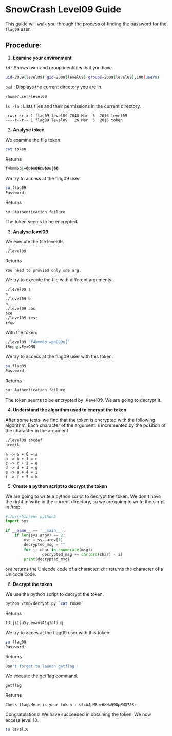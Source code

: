 # SnowCrash Level09 Guide
This guide will walk you through the process of finding the password for the `flag09` user.

## Procedure:

1. **Examine your environment**
   
`id` : Shows user and group identities that you have. 
```bash
uid=2009(level09) gid=2009(level09) groups=2009(level09),100(users)
```
`pwd` : Displays the current directory you are in.
```bash
/home/user/level09
```
`ls -la` : Lists files and their permissions in the current directory.
```bash
-rwsr-sr-x 1 flag09 level09 7640 Mar  5  2016 level09
----r--r-- 1 flag09 level09   26 Mar  5  2016 token
```

2. **Analyse token**

We examine the file token.
```bash
cat token
```
Returns
```bash
f4kmm6p|=�p�n��DB�Du{��
```
We try to access at the flag09 user.
```bash
su flag09
Password:
```
Returns
```bash
su: Authentication failure
```
The token seems to be encrypted.

3. **Analyse level09**

We execute the file level09.
```bash
./level09
```
Returns
```bash
You need to provied only one arg.
```
We try to execute the file with different arguments.
```bash
./level09 a
a
./level09 b
b
./level09 abc
ace
./level09 test
tfuw
```
With the token:
```bash
./level09 'f4kmm6p|=pnDBDu{'
f5mpq;vEyxONQ
```
We try to access at the flag09 user with this token.
```bash
su flag09
Password:
```
Returns
```bash
su: Authentication failure
```
The token seems to be encrypted by ./level09.
We are going to decrypt it.

4. **Understand the algorithm used to encrypt the token**

After some tests, we find that the token is encrypted with the following algorithm:
Each character of the argument is incremented by the position of the character in the argument.
```bash
./level09 abcdef
acegik
```
```
a -> a + 0 = a
b -> b + 1 = c
c -> c + 2 = e
d -> d + 3 = g
e -> e + 4 = i
f -> f + 5 = k
```

5. **Create a python script to decrypt the token**

We are going to write a python script to decrypt the token.
We don't have the right to write in the current directory, so we are going to write the script in /tmp.
```python
#!/usr/bin/env python3
import sys

if __name__ == '__main__':
    if len(sys.argv) == 2:
        msg = sys.argv[1]
        decrypted_msg = ""
        for i, char in enumerate(msg):
                decrypted_msg += chr(ord(char) - i)
        print(decrypted_msg)
```
`ord` returns the Unicode code of a character.
`chr` returns the character of a Unicode code.

6. **Decrypt the token**

We use the python script to decrypt the token.
```bash
python /tmp/decrypt.py `cat token`
```
Returns
```bash
f3iji1ju5yuevaus41q1afiuq
```
We try to acces at the flag09 user with this token.
```bash
su flag09
Password:
```
Returns
```bash
Don't forget to launch getflag !
```
We execute the getflag command.
```bash
getflag
```
Returns
```bash
Check flag.Here is your token : s5cAJpM8ev6XHw998pRWG728z
```

Congratulations! We have succeeded in obtaining the token!
We now access level 10.
```bash
su level10
```